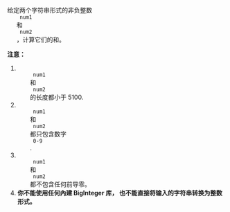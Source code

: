 <html>
 <body>
  <p>
   给定两个字符串形式的非负整数
   <code>
    num1
   </code>
   和
   <code>
    num2
   </code>
   ，计算它们的和。
  </p>
  <p>
   <strong>
    注意：
   </strong>
  </p>
  <ol>
   <li>
    <code>
     num1
    </code>
    和
    <code>
     num2
    </code>
    的长度都小于 5100.
   </li>
   <li>
    <code>
     num1
    </code>
    和
    <code>
     num2
    </code>
    都只包含数字
    <code>
     0-9
    </code>
    .
   </li>
   <li>
    <code>
     num1
    </code>
    和
    <code>
     num2
    </code>
    都不包含任何前导零。
   </li>
   <li>
    <strong>
     你不能使用任何內建 BigInteger 库， 也不能直接将输入的字符串转换为整数形式。
    </strong>
   </li>
  </ol>
 </body>
</html>